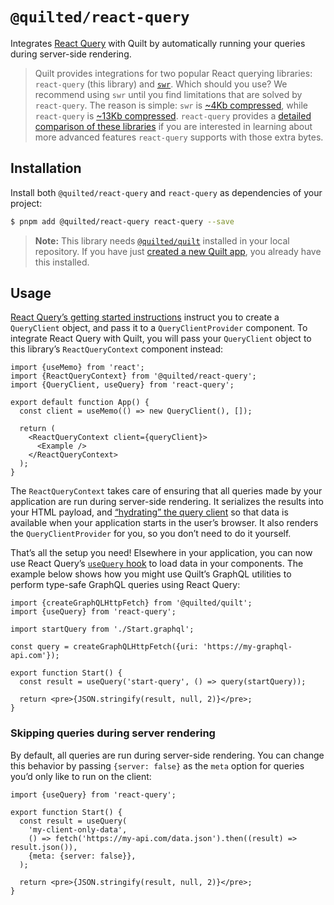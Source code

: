 # `@quilted/react-query`

Integrates [React Query](https://react-query.tanstack.com/) with Quilt by automatically running your queries during server-side rendering.

> Quilt provides integrations for two popular React querying libraries: `react-query` (this library) and [`swr`](../swr). Which should you use? We recommend using `swr` until you find limitations that are solved by `react-query`. The reason is simple: `swr` is [~4Kb compressed](https://bundlephobia.com/package/swr), while `react-query` is [~13Kb compressed](https://bundlephobia.com/package/react-query@3.35.0). `react-query` provides a [detailed comparison of these libraries](https://react-query.tanstack.com/comparison) if you are interested in learning about more advanced features `react-query` supports with those extra bytes.

## Installation

Install both `@quilted/react-query` and `react-query` as dependencies of your project:

```bash
$ pnpm add @quilted/react-query react-query --save
```

> **Note:** This library needs [`@quilted/quilt`](../../packages/quilt) installed in your local repository. If you have just [created a new Quilt app](../../documentation/getting-started.md), you already have this installed.

## Usage

[React Query’s getting started instructions](https://react-query.tanstack.com/overview) instruct you to create a `QueryClient` object, and pass it to a `QueryClientProvider` component. To integrate React Query with Quilt, you will pass your `QueryClient` object to this library’s `ReactQueryContext` component instead:

```tsx
import {useMemo} from 'react';
import {ReactQueryContext} from '@quilted/react-query';
import {QueryClient, useQuery} from 'react-query';

export default function App() {
  const client = useMemo(() => new QueryClient(), []);

  return (
    <ReactQueryContext client={queryClient}>
      <Example />
    </ReactQueryContext>
  );
}
```

The `ReactQueryContext` takes care of ensuring that all queries made by your application are run during server-side rendering. It serializes the results into your HTML payload, and [“hydrating” the query client](https://react-query.tanstack.com/guides/ssr#using-hydration) so that data is available when your application starts in the user’s browser. It also renders the `QueryClientProvider` for you, so you don’t need to do it yourself.

That’s all the setup you need! Elsewhere in your application, you can now use React Query’s [`useQuery` hook](https://react-query.tanstack.com/guides/queries) to load data in your components. The example below shows how you might use Quilt’s GraphQL utilities to perform type-safe GraphQL queries using React Query:

```tsx
import {createGraphQLHttpFetch} from '@quilted/quilt';
import {useQuery} from 'react-query';

import startQuery from './Start.graphql';

const query = createGraphQLHttpFetch({uri: 'https://my-graphql-api.com'});

export function Start() {
  const result = useQuery('start-query', () => query(startQuery));

  return <pre>{JSON.stringify(result, null, 2)}</pre>;
}
```

### Skipping queries during server rendering

By default, all queries are run during server-side rendering. You can change this behavior by passing `{server: false}` as the `meta` option for queries you’d only like to run on the client:

```tsx
import {useQuery} from 'react-query';

export function Start() {
  const result = useQuery(
    'my-client-only-data',
    () => fetch('https://my-api.com/data.json').then((result) => result.json()),
    {meta: {server: false}},
  );

  return <pre>{JSON.stringify(result, null, 2)}</pre>;
}
```

